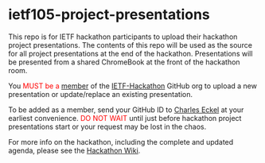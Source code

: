 # ietf105-project-presentations

This repo is for IETF hackathon participants to upload their hackathon project presentations. The contents of this repo will be used as the source for all project presentations at the end of the hackathon. Presentations will be presented from a shared ChromeBook at the front of the hackathon room.

You <span style="color:red">MUST be a [member](https://github.com/orgs/IETF-Hackathon/people)</span> of the [IETF-Hackathon](https://github.com/IETF-Hackathon) GitHub org to upload a new presentation or update/replace an existing presentation. 

To be added as a member, send your GitHub ID to [Charles Eckel](mailto:eckelcu@cisco.com) at your earliest convenience. <span style="color:red">DO NOT WAIT</span> until just before hackathon project presentations start or your request may be lost in the chaos.

For more info on the hackathon, including the complete and updated agenda, please see the [Hackathon Wiki](https://trac.ietf.org/trac/ietf/meeting/wiki/105hackathon).
